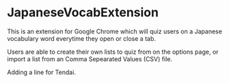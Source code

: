 JapaneseVocabExtension
======================

This is an extension for Google Chrome which will quiz users on a Japanese vocabulary word everytime they open or close a tab.

Users are able to create their own lists to quiz from on the options page, or import a list from an Comma Sepearated Values (CSV) file.

Adding a line for Tendai.
